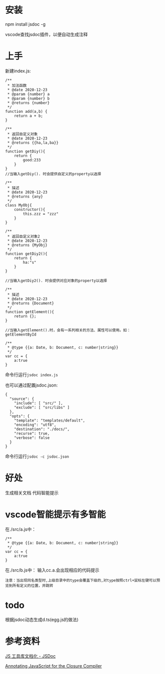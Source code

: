 # 安装
npm install jsdoc -g

vscode查找jsdoc插件，以便自动生成注释
# 上手
新建index.js:

```
/**
 * 加法函数
 * @date 2020-12-23
 * @param {number} a
 * @param {number} b
 * @returns {number}
 */
function add(a,b) {
    return a + b;
}

/**
 * 返回自定义对象
 * @date 2020-12-23
 * @returns {{ha,la,ba}}
 */
function getDiy(){
    return {
        good:233
    }
}
//当输入getDiy(). 时会提供自定义的property以选择

/**
 * 描述
 * @date 2020-12-23
 * @returns {any}
 */
class MyObj{
    constructor(){
        this.zzz = "zzz"
    }
}

/**
 * 返回自定义对象2
 * @date 2020-12-23
 * @returns {MyObj}
 */
function getDiy2(){
    return {
        ha:"s"
    }
}

//当输入getDiy2(). 时会提供对应对象的property以选择

/**
 * 描述
 * @date 2020-12-23
 * @returns {Document}
 */
function getElement(){
    return {};
}

//当输入getElement().时，会有一系列相关的方法、属性可以使用。如：getElementById

/**
 * @type {{a: Date, b: Document, c: number|string}}
 */
var cc = {
    a:true
}

```

命令行运行```jsdoc index.js```

也可以通过配置jsdoc.json:
```
{
  "source": {
    "include": [ "src/" ],
    "exclude": [ "src/libs" ]
  },
  "opts": {
    "template": "templates/default",
    "encoding": "utf8",
    "destination": "./docs/",
    "recurse": true,
    "verbose": false
  }
}
```
命令行运行```jsdoc -c jsdoc.json```

# 好处
生成相关文档
代码智能提示

# vscode智能提示有多智能
在./src/a.js中：
```
/**
 * @type {{a: Date, b: Document, c: number|string}}
 */
var cc = {
    a:true
}
```

在./src/b.js中：
输入cc.a.会出现相应的代码提示

    注意：当出现同名类型时,上级目录中的type会覆盖下级的,对type按照ctrl+鼠标左键可以预览到所有定义的位置，并跳转

# todo
根据jsdoc动态生成d.ts(egg.js的做法)

# 参考资料
[JS 工具库文档化 - JSDoc](https://juejin.cn/post/6844904160274415623)

[Annotating JavaScript for the Closure Compiler](https://github.com/google/closure-compiler/wiki/Annotating-JavaScript-for-the-Closure-Compiler#type-expressions)